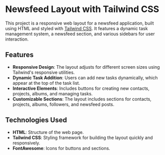 # Newsfeed Layout with Tailwind CSS

This project is a responsive web layout for a newsfeed application, built using HTML and styled with [Tailwind CSS](https://tailwindcss.com/). It features a dynamic task management system, a newsfeed section, and various sidebars for user interaction.

## Features

- **Responsive Design**: The layout adjusts for different screen sizes using Tailwind's responsive utilities.
- **Dynamic Task Addition**: Users can add new tasks dynamically, which appear at the top of the task list.
- **Interactive Elements**: Includes buttons for creating new contacts, projects, albums, and managing tasks.
- **Customizable Sections**: The layout includes sections for contacts, projects, albums, followers, and newsfeed posts.

## Technologies Used

- **HTML**: Structure of the web page.
- **Tailwind CSS**: Styling framework for building the layout quickly and responsively.
- **FontAwesome**: Icons for buttons and sections.

